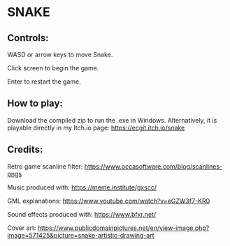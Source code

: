 # SNAKE


## Controls:

WASD or arrow keys to move Snake.

Click screen to begin the game.

Enter to restart the game.

## How to play:

Download the compiled zip to run the .exe in Windows. Alternatively, it is playable directly in my Itch.io page: https://ecgit.itch.io/snake

## Credits:

Retro game scanline filter: https://www.occasoftware.com/blog/scanlines-pngs

Music produced with: https://meme.institute/gxscc/

GML explanations: https://www.youtube.com/watch?v=eGZW3f7-KR0

Sound effects produced with: https://www.bfxr.net/

Cover art: https://www.publicdomainpictures.net/en/view-image.php?image=571425&picture=snake-artistic-drawing-art
